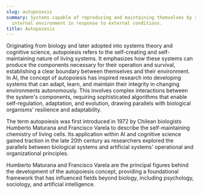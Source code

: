 ```yaml
---
slug: autopoiesis
summary: Systems capable of reproducing and maintaining themselves by regulating their
  internal environment in response to external conditions.
title: Autopoiesis
---
```


Originating from biology and later adopted into systems theory and cognitive science, autopoiesis refers to the self-creating and self-maintaining nature of living systems. It emphasizes how these systems can produce the components necessary for their operation and survival, establishing a clear boundary between themselves and their environment. In AI, the concept of autopoiesis has inspired research into developing systems that can adapt, learn, and maintain their integrity in changing environments autonomously. This involves complex interactions between the system's components, requiring sophisticated algorithms that enable self-regulation, adaptation, and evolution, drawing parallels with biological organisms' resilience and adaptability.

The term autopoiesis was first introduced in 1972 by Chilean biologists Humberto Maturana and Francisco Varela to describe the self-maintaining chemistry of living cells. Its application within AI and cognitive science gained traction in the late 20th century as researchers explored the parallels between biological systems and artificial systems' operational and organizational principles.

Humberto Maturana and Francisco Varela are the principal figures behind the development of the autopoiesis concept, providing a foundational framework that has influenced fields beyond biology, including psychology, sociology, and artificial intelligence.